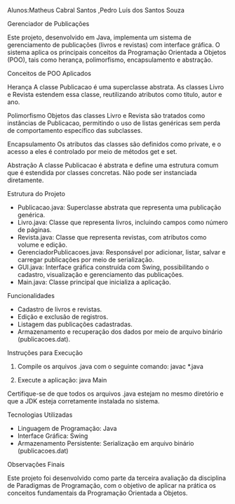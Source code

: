 Alunos:Matheus Cabral Santos ,Pedro Luís dos Santos Souza

Gerenciador de Publicações

Este projeto, desenvolvido em Java, implementa um sistema de gerenciamento de publicações (livros e revistas) com interface gráfica. O sistema aplica os principais conceitos da Programação Orientada a Objetos (POO), tais como herança, polimorfismo, encapsulamento e abstração.

Conceitos de POO Aplicados

Herança
A classe Publicacao é uma superclasse abstrata. As classes Livro e Revista estendem essa classe, reutilizando atributos como titulo, autor e ano.

Polimorfismo
Objetos das classes Livro e Revista são tratados como instâncias de Publicacao, permitindo o uso de listas genéricas sem perda de comportamento específico das subclasses.

Encapsulamento
Os atributos das classes são definidos como private, e o acesso a eles é controlado por meio de métodos get e set.

Abstração
A classe Publicacao é abstrata e define uma estrutura comum que é estendida por classes concretas. Não pode ser instanciada diretamente.

Estrutura do Projeto

- Publicacao.java: Superclasse abstrata que representa uma publicação genérica.
- Livro.java: Classe que representa livros, incluindo campos como número de páginas.
- Revista.java: Classe que representa revistas, com atributos como volume e edição.
- GerenciadorPublicacoes.java: Responsável por adicionar, listar, salvar e carregar publicações por meio de serialização.
- GUI.java: Interface gráfica construída com Swing, possibilitando o cadastro, visualização e gerenciamento das publicações.
- Main.java: Classe principal que inicializa a aplicação.

Funcionalidades

- Cadastro de livros e revistas.
- Edição e exclusão de registros.
- Listagem das publicações cadastradas.
- Armazenamento e recuperação dos dados por meio de arquivo binário (publicacoes.dat).

Instruções para Execução

1. Compile os arquivos .java com o seguinte comando:
   javac *.java

2. Execute a aplicação:
   java Main

Certifique-se de que todos os arquivos .java estejam no mesmo diretório e que a JDK esteja corretamente instalada no sistema.

Tecnologias Utilizadas

- Linguagem de Programação: Java
- Interface Gráfica: Swing
- Armazenamento Persistente: Serialização em arquivo binário (publicacoes.dat)

Observações Finais

Este projeto foi desenvolvido como parte da terceira avaliação da disciplina de Paradigmas de Programação, com o objetivo de aplicar na prática os conceitos fundamentais da Programação Orientada a Objetos.
